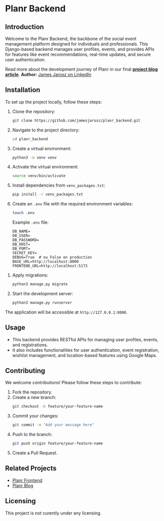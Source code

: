 # Planr Backend

## Introduction

Welcome to the Planr Backend, the backbone of the social event management platform designed for individuals and professionals. This Django-based backend manages user profiles, events, and provides APIs for features like event recommendations, real-time updates, and secure user authentication.

Read more about the development journey of Planr in our final **[project blog article](https://medium.com/@8708/43b05f073db8)**.
**Author:** [James Jarosz on LinkedIn](https://www.linkedin.com/in/james-jarosz-fr/)

## Installation

To set up the project locally, follow these steps:

1. Clone the repository:

   ```bash
   git clone https://github.com/jamesjarosz/planr_backend.git
   ```

2. Navigate to the project directory:

   ```bash
   cd planr_backend
   ```

3. Create a virtual environment:

   ```bash
   python3 -m venv venv
   ```

4. Activate the virtual environment:

   ```bash
   source venv/bin/activate
   ```

5. Install dependencies from `venv_packages.txt`:

   ```bash
   pip install -r venv_packages.txt
   ```

6. Create an `.env` file with the required environment variables:

   ```bash
   touch .env
   ```

   Example `.env` file:

   ```env
   DB_NAME=
   DB_USER=
   DB_PASSWORD=
   DB_HOST=
   DB_PORT=
   SECRET_KEY=
   DEBUG=True  # ou False en production
   BASE_URL=http://localhost:8000
   FRONTEND_URL=http://localhost:5173
   ```

1) Apply migrations:

   ```bash
   python3 manage.py migrate
   ```

2) Start the development server:

   ```bash
   python3 manage.py runserver
   ```

The application will be accessible at `http://127.0.0.1:8000`.

## Usage

- This backend provides RESTful APIs for managing user profiles, events, and registrations.
- It also includes functionalities for user authentication, event registration, wishlist management, and location-based features using Google Maps.

## Contributing

We welcome contributions! Please follow these steps to contribute:

1. Fork the repository.
2. Create a new branch:
   ```bash
   git checkout -b feature/your-feature-name
   ```
3. Commit your changes:
   ```bash
   git commit -m "Add your message here"
   ```
4. Push to the branch:
   ```bash
   git push origin feature/your-feature-name
   ```
5. Create a Pull Request.

## Related Projects

- [Planr Frontend](https://github.com/jamesjarosz/planr_frontend)
- [Planr Blog](https://medium.com/@8708/43b05f073db8)

## Licensing

This project is not curently under any licensing.
